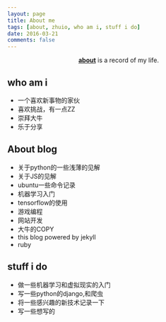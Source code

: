 ```yaml
---
layout: page
title: About me
tags: [about, zhuio, who am i, stuff i do]
date: 2016-03-21
comments: false
---
```

    
<center><a href="https://zhuio.github.io"><b>about</b></a> is a record of my life.</center>

## who am i
* 一个喜欢新事物的家伙
* 喜欢挑战，有一点ZZ
* 崇拜大牛
* 乐于分享

## About blog
* 关于python的一些浅薄的见解
* 关于JS的见解
* ubuntu一些命令记录
* 机器学习入门
* tensorflow的使用
* 游戏编程
* 网站开发
* 大牛的COPY
* this blog powered by jekyll
* ruby

## stuff i do 

* 做一些机器学习和虚拟现实的入门
* 写一些python的django,和爬虫
* 将一些感兴趣的新技术记录一下
* 写一些想写的
